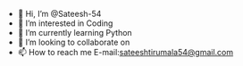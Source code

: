 - 👋 Hi, I’m @Sateesh-54
- 👀 I’m interested in Coding
- 🌱 I’m currently learning Python
- 💞️ I’m looking to collaborate on 
- 📫 How to reach me E-mail:sateeshtirumala54@gmail.com

<!---
Sateesh-54/Sateesh-54 is a ✨ special ✨ repository because its `README.md` (this file) appears on your GitHub profile.
You can click the Preview link to take a look at your changes.
--->
